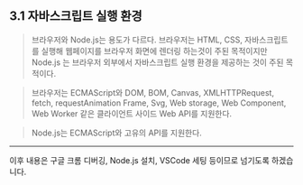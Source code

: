 ## 3.1 자바스크립트 실행 환경

> 브라우저와 Node.js는 용도가 다르다. 브라우저는 HTML, CSS, 자바스크립트를 실행해 웹페이지를 브라우저 화면에 렌더링 하는것이
> 주된 목적이지만 Node.js 는 브라우저 외부에서 자바스크립트 실행 환경을 제공하는 것이 주된 목적이다.

> 브라우저는 ECMAScript와 DOM, BOM, Canvas, XMLHTTPRequest, fetch, requestAnimation Frame, Svg, Web storage, Web Component, Web Worker
> 같은 클라이언트 사이드 Web API를 지원한다.

> Node.js는 ECMAScript와 고유의 API를 지원한다.

---

이후 내용은 구글 크롬 디버깅, Node.js 설치, VSCode 세팅 등이므로 넘기도록 하겠습니다.
